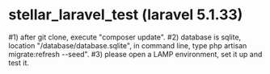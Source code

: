 # stellar_laravel_test (laravel 5.1.33)

#1) after git clone, execute "composer update".
#2) database is sqlite, location "/database/database.sqlite", in command line, type php artisan migrate:refresh --seed".
#3) please open a LAMP environment, set it up and test it.
